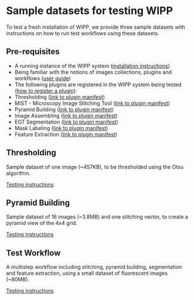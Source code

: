 # Sample datasets for testing WIPP

To test a fresh installation of WIPP, we provide three sample datasets with instructions on how to run test workflows using these datasets.

## Pre-requisites
- A running instance of the WIPP system ([installation instructions](../deployment/wipp-complete-single-node/README.md))
- Being familiar with the notions of images collections, plugins and workflows ([user guide](../user-guide/README.md))
- The following plugins are registered in the WIPP system being tested ([how to register a plugin](../user-guide/plugins/README.md)):
 - Thresholding ([link to plugin manifest](https://github.com/usnistgov/WIPP-thresholding-plugin/blob/master/plugin.json))
 - MIST - Microscopy Image Stitching Tool ([link to plugin manifest](https://github.com/usnistgov/MIST/blob/master/wipp-plugin.json))
 - Pyramid Building ([link to plugin manifest](https://github.com/usnistgov/WIPP-pyramid-plugin/blob/master/wipp-pyramid-plugin.json))
 - Image Assembling ([link to plugin manifest](https://github.com/usnistgov/WIPP-image-assembling-plugin/blob/master/wipp-image-assembling-plugin.json))
 - EGT Segmentation ([link to plugin manifest](https://github.com/usnistgov/WIPP-EGT-plugin/blob/master/wipp-egt-plugin.json))
 - Mask Labeling ([link to plugin manifest](https://github.com/usnistgov/WIPP-mask-labeling-plugin/blob/master/wipp-mask-labeling-plugin.json))
 - Feature Extraction ([link to plugin manifest](https://github.com/usnistgov/WIPP/blob/develop/plugins/wipp-feature2djava-plugin.json))

## Thresholding

Sample dataset of one image (~457KB), to be thresholded using the Otsu algorithm.

[Testing instructions](Thresholding/README.md)

## Pyramid Building

Sample dataset of 16 images (~3.8MB) and one stitching vector, to create a pyramid view of the 4x4 grid.

[Testing instructions](PyramidBuilding/README.md)

## Test Workflow

A multistep workflow including stitching, pyramid building, segmentation and feature extraction, using a small dataset of fluorescent images (~80MB).

[Testing instructions](Test-Workflow/README.md)

